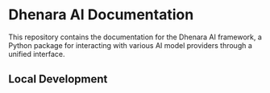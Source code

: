# Dhenara AI Documentation

This repository contains the documentation for the Dhenara AI framework, a Python package for interacting with various AI model providers through a unified interface.

## Local Development
